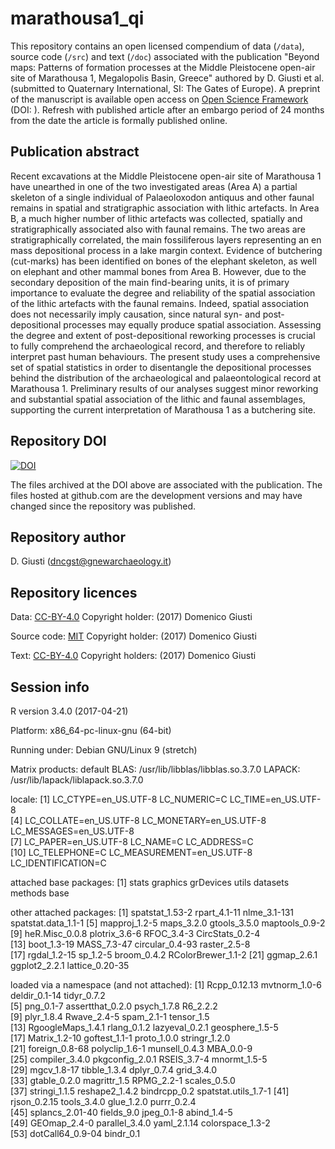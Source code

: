 marathousa1_qi
==============

This repository contains an open licensed compendium of data (`/data`), source code (`/src`) and text (`/doc`) associated with the publication "Beyond maps: Patterns of formation processes at the Middle Pleistocene open-air site of Marathousa 1, Megalopolis Basin, Greece" authored by D. Giusti et al. (submitted to Quaternary International, SI: The Gates of Europe). A preprint of the manuscript is available open access on [Open Science Framework]() (DOI: []()). Refresh with published article after an embargo period of 24 months from the date the article is formally published online.

## Publication abstract

Recent excavations at the Middle Pleistocene open-air site of Marathousa 1 have unearthed in one of the two investigated areas (Area A) a partial skeleton of a single individual of Palaeoloxodon antiquus and other faunal remains in spatial and stratigraphic association with lithic artefacts. In Area B, a much higher number of lithic artefacts was collected, spatially and stratigraphically associated also with faunal remains. The two areas are stratigraphically correlated, the main fossiliferous layers representing an en mass depositional process in a lake margin context. Evidence of butchering (cut-marks) has been identified on bones of the elephant skeleton, as well on elephant and other mammal bones from Area B. However, due to the secondary deposition of the main find-bearing units, it is of primary importance to evaluate the degree and reliability of the spatial association of the lithic artefacts with the faunal remains. Indeed, spatial association does not necessarily imply causation, since natural syn- and post-depositional processes may equally produce spatial association. Assessing the degree and extent of post-depositional reworking processes is crucial to fully comprehend the archaeological record, and therefore to reliably interpret past human behaviours. The present study uses a comprehensive set of spatial statistics in order to disentangle the depositional processes behind the distribution of the archaeological and palaeontological record at Marathousa 1. Preliminary results of our analyses suggest minor reworking and substantial spatial association of the lithic and faunal assemblages, supporting the current interpretation of Marathousa 1 as a butchering site.

## Repository DOI

[![DOI](https://zenodo.org/badge/96095974.svg)](https://zenodo.org/badge/latestdoi/96095974)

The files archived at the DOI above are associated with the publication. The files hosted at github.com are the development versions and may have changed since the repository was published.

## Repository author

D. Giusti (<dncgst@gnewarchaeology.it>)

## Repository licences

Data: [CC-BY-4.0](https://creativecommons.org/licenses/by/4.0/) Copyright holder: (2017) Domenico Giusti

Source code: [MIT](https://opensource.org/licenses/MIT) Copyright holder: (2017) Domenico Giusti

Text: [CC-BY-4.0](https://creativecommons.org/licenses/by/4.0/) Copyright holders: (2017) Domenico Giusti

## Session info

R version 3.4.0 (2017-04-21)

Platform: x86_64-pc-linux-gnu (64-bit)

Running under: Debian GNU/Linux 9 (stretch)

Matrix products: default
BLAS: /usr/lib/libblas/libblas.so.3.7.0
LAPACK: /usr/lib/lapack/liblapack.so.3.7.0

locale:
 [1] LC_CTYPE=en_US.UTF-8       LC_NUMERIC=C               LC_TIME=en_US.UTF-8       
 [4] LC_COLLATE=en_US.UTF-8     LC_MONETARY=en_US.UTF-8    LC_MESSAGES=en_US.UTF-8   
 [7] LC_PAPER=en_US.UTF-8       LC_NAME=C                  LC_ADDRESS=C              
[10] LC_TELEPHONE=C             LC_MEASUREMENT=en_US.UTF-8 LC_IDENTIFICATION=C       

attached base packages:
[1] stats     graphics  grDevices utils     datasets  methods   base     

other attached packages:
 [1] spatstat_1.53-2     rpart_4.1-11        nlme_3.1-131        spatstat.data_1.1-1
 [5] mapproj_1.2-5       maps_3.2.0          gtools_3.5.0        maptools_0.9-2     
 [9] heR.Misc_0.0.8      plotrix_3.6-6       RFOC_3.4-3          CircStats_0.2-4    
[13] boot_1.3-19         MASS_7.3-47         circular_0.4-93     raster_2.5-8       
[17] rgdal_1.2-15        sp_1.2-5            broom_0.4.2         RColorBrewer_1.1-2 
[21] ggmap_2.6.1         ggplot2_2.2.1       lattice_0.20-35    

loaded via a namespace (and not attached):
 [1] Rcpp_0.12.13         mvtnorm_1.0-6        deldir_0.1-14        tidyr_0.7.2         
 [5] png_0.1-7            assertthat_0.2.0     psych_1.7.8          R6_2.2.2            
 [9] plyr_1.8.4           Rwave_2.4-5          spam_2.1-1           tensor_1.5          
[13] RgoogleMaps_1.4.1    rlang_0.1.2          lazyeval_0.2.1       geosphere_1.5-5     
[17] Matrix_1.2-10        goftest_1.1-1        proto_1.0.0          stringr_1.2.0       
[21] foreign_0.8-68       polyclip_1.6-1       munsell_0.4.3        MBA_0.0-9           
[25] compiler_3.4.0       pkgconfig_2.0.1      RSEIS_3.7-4          mnormt_1.5-5        
[29] mgcv_1.8-17          tibble_1.3.4         dplyr_0.7.4          grid_3.4.0          
[33] gtable_0.2.0         magrittr_1.5         RPMG_2.2-1           scales_0.5.0        
[37] stringi_1.1.5        reshape2_1.4.2       bindrcpp_0.2         spatstat.utils_1.7-1
[41] rjson_0.2.15         tools_3.4.0          glue_1.2.0           purrr_0.2.4         
[45] splancs_2.01-40      fields_9.0           jpeg_0.1-8           abind_1.4-5         
[49] GEOmap_2.4-0         parallel_3.4.0       yaml_2.1.14          colorspace_1.3-2    
[53] dotCall64_0.9-04     bindr_0.1 